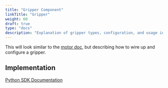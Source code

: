 ```yaml
---
title: "Gripper Component"
linkTitle: "Gripper"
weight: 60
draft: true
type: "docs"
description: "Explanation of gripper types, configuration, and usage in Viam."
---
```

This will look similar to the [motor doc](../motor/), but describing how to wire up and configure a gripper.


## Implementation

[Python SDK Documentation](https://python.viam.dev/autoapi/viam/components/gripper/index.html)
